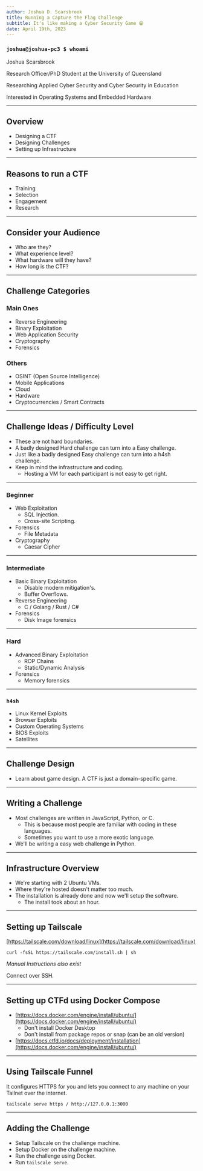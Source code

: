 ```yaml
---
author: Joshua D. Scarsbrook
title: Running a Capture the Flag Challenge
subtitle: It's like making a Cyber Security Game 😁
date: April 19th, 2023
---
```


### `joshua@joshua-pc3 $ whoami`

Joshua Scarsbrook

Research Officer/PhD Student at the University of Queensland

Researching Applied Cyber Security and Cyber Security in Education

Interested in Operating Systems and Embedded Hardware

---

## Overview

- Designing a CTF
- Designing Challenges
- Setting up Infrastructure

---

## Reasons to run a CTF

- Training
- Selection
- Engagement
- Research

---

## Consider your Audience

- Who are they?
- What experience level?
- What hardware will they have?
- How long is the CTF?

---

## Challenge Categories

### Main Ones

- Reverse Engineering
- Binary Exploitation
- Web Application Security
- Cryptography
- Forensics

### Others

- OSINT (Open Source Intelligence)
- Mobile Applications
- Cloud
- Hardware
- Cryptocurrencies / Smart Contracts

---

## Challenge Ideas / Difficulty Level

- These are not hard boundaries.
- A badly designed Hard challenge can turn into a Easy challenge.
- Just like a badly designed Easy challenge can turn into a h4sh challenge.
- Keep in mind the infrastructure and coding.
  - Hosting a VM for each participant is not easy to get right.

---

### Beginner

- Web Exploitation
  - SQL Injection.
  - Cross-site Scripting.
- Forensics
  - File Metadata
- Cryptography
  - Caesar Cipher

---

### Intermediate

- Basic Binary Exploitation
  - Disable modern mitigation's.
  - Buffer Overflows.
- Reverse Engineering
  - C / Golang / Rust / C#
- Forensics
  - Disk Image forensics

---

### Hard

- Advanced Binary Exploitation
  - ROP Chains
  - Static/Dynamic Analysis
- Forensics
  - Memory forensics

---

### `h4sh`

- Linux Kernel Exploits
- Browser Exploits
- Custom Operating Systems
- BIOS Exploits
- Satellites

---

## Challenge Design

- Learn about game design. A CTF is just a domain-specific game.

---

## Writing a Challenge

- Most challenges are written in JavaScript, Python, or C.
  - This is because most people are familiar with coding in these languages.
  - Sometimes you want to use a more exotic language.
- We'll be writing a easy web challenge in Python.

---

## Infrastructure Overview

- We're starting with 2 Ubuntu VMs.
- Where they're hosted doesn't matter too much.
- The installation is already done and now we'll setup the software.
  - The install took about an hour.

---

## Setting up Tailscale

[https://tailscale.com/download/linux](https://tailscale.com/download/linux)

`curl -fsSL https://tailscale.com/install.sh | sh`

_Manual Instructions also exist_

Connect over SSH.

---

## Setting up CTFd using Docker Compose

- [https://docs.docker.com/engine/install/ubuntu/](https://docs.docker.com/engine/install/ubuntu/)
  - Don't install Docker Desktop
  - Don't install from package repos or snap (can be an old version)
- [https://docs.ctfd.io/docs/deployment/installation](https://docs.docker.com/engine/install/ubuntu/)

---

## Using Tailscale Funnel

It configures HTTPS for you and lets you connect to any machine on your Tailnet over the internet.

`tailscale serve https / http://127.0.0.1:3000`

---

## Adding the Challenge

- Setup Tailscale on the challenge machine.
- Setup Docker on the challenge machine.
- Run the challenge using Docker.
- Run `tailscale serve`.
